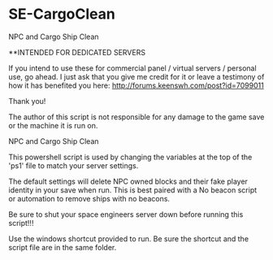 SE-CargoClean
================

NPC and Cargo Ship Clean

**INTENDED FOR DEDICATED SERVERS

If you intend to use these for commercial panel / virtual servers / personal use, go ahead. I just ask that you give me credit for it or leave a testimony of how it has benefited you here: http://forums.keenswh.com/post?id=7099011

Thank you!

The author of this script is not responsible for any damage to the game save or the machine it is run on.

NPC and Cargo Ship Clean

This powershell script is used by changing the variables at the top of the 'ps1' file to match your server settings. 

The default settings will delete NPC owned blocks and their fake player identity in your save when run. This is best paired with a No beacon script or automation to remove ships with no beacons.

Be sure to shut your space engineers server down before running this script!!!

Use the windows shortcut provided to run. Be sure the shortcut and the script file are in the same folder.

